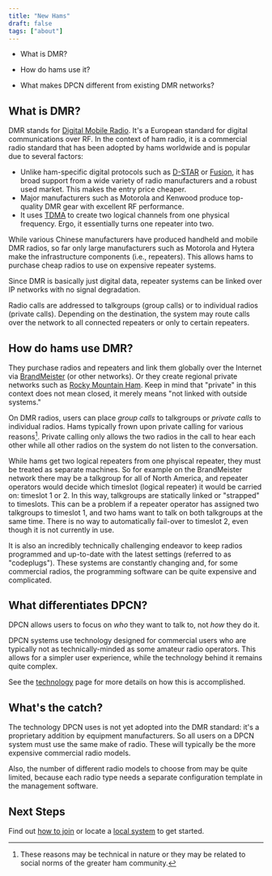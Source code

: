 ```yaml
---
title: "New Hams"
draft: false
tags: ["about"]
---
```


* What is DMR?

* How do hams use it?

* What makes DPCN different from existing DMR networks?

<!--more-->

## What is DMR?

DMR stands for [Digital Mobile Radio](https://en.wikipedia.org/wiki/Digital_mobile_radio). It's a European standard for digital communications over RF. In the context of ham radio, it is a commercial radio standard that has been adopted by hams worldwide and is popular due to several factors:

* Unlike ham-specific digital protocols such as [D-STAR](https://en.wikipedia.org/wiki/D-STAR) or [Fusion](http://systemfusion.yaesu.com/what-is-system-fusion/), it has broad support from a wide variety of radio manufacturers and a robust used market. This makes the entry price cheaper.
* Major manufacturers such as Motorola and Kenwood produce top-quality DMR gear with excellent RF performance.
* It uses [TDMA](https://en.wikipedia.org/wiki/Time-division_multiple_access) to create two logical channels from one physical frequency. Ergo, it essentially turns one repeater into two.

While various Chinese manufacturers have produced handheld and mobile DMR radios, so far only large manufacturers such as Motorola and Hytera make the infrastructure components (i.e., repeaters). This allows hams to purchase cheap radios to use on expensive repeater systems.

Since DMR is basically just digital data, repeater systems can be linked over IP networks with no signal degradation.

Radio calls are addressed to talkgroups (group calls) or to individual radios (private calls). Depending on the destination, the system may route calls over the network to all connected repeaters or only to certain repeaters.

## How do hams use DMR?

They purchase radios and repeaters and link them globally over the Internet via [BrandMeister](https://brandmeister.network) (or other networks). Or they create regional private networks such as [Rocky Mountain Ham](https://www.rmham.org). Keep in mind that "private" in this context does not mean closed, it merely means "not linked with outside systems."

On DMR radios, users can place *group calls* to talkgroups or *private calls* to individual radios. Hams typically frown upon private calling for various reasons[^1]. Private calling only allows the two radios in the call to hear each other while all other radios on the system do not listen to the conversation.

While hams get two logical repeaters from one phyiscal repeater, they must be treated as separate machines. So for example on the BrandMeister network there may be a talkgroup for all of North America, and repeater operators would decide which timeslot (logical repeater) it would be carried on: timeslot 1 or 2. In this way, talkgroups are statically linked or "strapped" to timeslots. This can be a problem if a repeater operator has assigned two talkgroups to timeslot 1, and two hams want to talk on both talkgroups at the same time. There is no way to automatically fail-over to timeslot 2, even though it is not currently in use.

It is also an incredibly technically challenging endeavor to keep radios programmed and up-to-date with the latest settings (referred to as "codeplugs"). These systems are constantly changing and, for some commercial radios, the programming software can be quite expensive and complicated.

[^1]: These reasons may be technical in nature or they may be related to social norms of the greater ham community.

## What differentiates DPCN?

DPCN allows users to focus on *who* they want to talk to, not *how* they do it.

DPCN systems use technology designed for commercial users who are typically not as technically-minded as some amateur radio operators. This allows for a simpler user experience, while the technology behind it remains quite complex.

See the [technology](/about/technology) page for more details on how this is accomplished.

## What's the catch?

The technology DPCN uses is not yet adopted into the DMR standard: it's a proprietary addition by equipment manufacturers. So all users on a DPCN system must use the same make of radio. These will typically be the more expensive commercial radio models.

Also, the number of different radio models to choose from may be quite limited, because each radio type needs a separate configuration template in the management software.

## Next Steps

Find out [how to join](/about/join) or locate a [local system](/system) to get started.